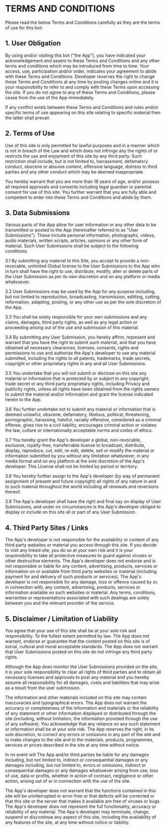 # TERMS AND CONDITIONS

Please read the below Terms and Conditions carefully as they are the terms of use for this bot:

## 1. User Obligation

By using and/or visiting this bot ("the App"), you have indicated your acknowledgement and assent to these Terms and Conditions and any other terms and conditions which may be introduced from time to time. Your access, use, participation and/or order, indicates your agreement to abide with these Terms and Conditions. Developer reserves the right to change these Terms and Conditions at any time by posting changes online and it is your responsibility to refer to and comply with these Terms upon accessing the site. If you do not agree to any of these Terms and Conditions, please cease from the use of the App immediately. 

If any conflict exists between these Terms and Conditions and rules and/or specific terms of use appearing on this site relating to specific material then the latter shall prevail. 

## 2. Terms of Use

Use of this site is only permitted for lawful purposes and in a manner which is not in breach of the Law and which does not infringe any the rights of or restricts the use and enjoyment of this site by any third party. Such restriction shall include, but is not limited to, harrassment, defamatory conduct, obscene or absuive content, offensive language, distress to third parties and any other conduct which may be deemed inappropriate.

You hereby warrant that you are more than 18 years of age, and/or possess all required approvals and consents including legal guardian or parental consent for use of this site. You further warrant that you are fully able and competent to enter into these Terms and Conditions and abide by them.

## 3. Data Submissions

Various parts of the App allow for user information or any other data to be transmitted or posted to the App (hereinafter referred to as "User Submissions"). These include personal information, photographs, videos, audio materials, written scripts, articles, opinions or any other form of material. Such User Submissions shall be subject to the following conditions:

3.1 By submitting any material to this Site, you accept to provide a non-revocable, unlimited Global license to the User Submissions to the App who in turn shall have the right to use, distribute, modify, alter or delete parts of the User Submission as per its own discretion and on any platform or media whatsoever.

3.2  User Submissions may be used by the App for any purpose including, but not limited to reproduction, broadcasting, transmission, editting, cutting, reformation, adapting, positng, or any other use as per the sole discretion of the App.

3.3   You shall be solely responsible for your own submissions and any claims, damages, third party rights, as well as any legal action or proceeding arising out of the use and submission of this material.

3.4   By submitting any User Submission, you hereby affirm, represent and warrant that you have the right to submit such material, and that you have obtained all necessary clearances, licenses, consents, rights and permissions to use and authorise the App's developer to use any material submitted, including the rights to all patents, trademarks, trade secrets, copyright or other proprietary rights in any and all User Submissions.

3.5  You undertake that you will not submit or disclose on this site any material or information  that is protected by or subject to any copyright, trade secret or any third party proprietary rights, including Privacy and publicity rights, unless all rights have been obtained from the rights owners to submit the material and/or information and grant the license indicated herein to the App.

3.6  You further undertake not to submit any material or information that is deemed unlawful, obscene, defamatory, libelous, political, threatening, pornographic, harassing, hateful, racially offensive, considered as a criminal offense, gives rise to a civil liability, encourages criminal action or violates the law, culture or internationally acceptable norms and codes of ethics.

3.7  You hereby grant the App's developer a global, non-revocable, exclusive, royalty-free, transferrable license to broadcast, distribute, display, reproduce, cut, edit, re-edit, delete, sell or modify the material or information submitted by you without any limitation whatsoever, in any media format and on any platform at the sole discretion of the App's developer. This License shall not be limited by period or territory.

3.8  You hereby further assign to the App's developer (by way of permanent assignment of present and future copyright) all rights of any nature in and to such material throughout the world including all renewals and reversions thereof.

3.9  The App's developer shall have the right and final say on display of User Submissions, and under no circumstances is the App's developer obliged to display or include on this site all or part of any User Submission. 

## 4. Third Party Sites / Links

The App's developer is not responsible for the availability or content of any third party websites or material you access through this site. If you decide to visit any linked site, you do so at your own risk and it is your responsibility to take all protective measures to guard against viruses or other destructive elements. The App's developer does not endorse and is not responsible or liable for any content, advertising, products, services or information on or available from third party websites or material (including payment for and delivery of such products or services). The App's developer is not responsible for any damage, loss or offence caused by or, in connection with, any content, advertising, products, services or information available on such websites or material. Any terms, conditions, warranties or representations associated with such dealings are solely between you and the relevant provider of the service.

## 5. Disclaimer / Limitation of Liability

You agree that your use of this site shall be at your sole risk and responsibility. To the fullest extent permitted by law. The App does not warrant, endorse or guarantee that the content posted on this site is of social, cultural and moral acceptable standards. The App does not warrant that User Submissions posted on this site do not infringe any third party rights.

Although the App does monitor the User Submissions provided on the site, it is your sole responsibility to clear all rights of third parties and to obtain all necessary licenses and approvals to post any material and you hereby assume all responsibility for all damages, costs and liabilities that may arise as a result from the user submission.

The information and other materials included on this site may contain inaccuracies and typographical errors. The App does not warrant the accuracy or completeness of the information and materials or the reliability of any statement or other information displayed or distributed through the site (including, without limitation, the information provided through the use of any software). You acknowledge that any reliance on any such statement or information shall be at your sole risk. The App reserves the right, in its sole discretion, to correct any errors or omissions in any part of the site and to make changes to the site and to the materials, products, programmes, services or prices described in the site at any time without notice.

In no event will The App and/or third parties be liable for any damages including, but not limited to, indirect or consequential damages or any damages including, but not limited to, errors or omissions, indirect or consequential damages or any damages whatsoever arising from use, loss of use, data or profits, whether in action of contract, negligence or other action, arising out of or in connection with the use of the site.

The App's developer does not warrant that the functions contained in this site will be uninterrupted or error-free or that defects will be corrected or that this site or the server that makes it available are free of viruses or bugs. The App's developer does not represent the full functionality, accuracy or reliability of any material. The App's developer may terminate, change, suspend or discontinue any aspect of this site, including the availability of any features of the site, at any time without notice or liability.
